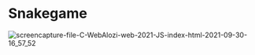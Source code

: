 # Snakegame

![screencapture-file-C-WebAlozi-web-2021-JS-index-html-2021-09-30-16_57_52](https://user-images.githubusercontent.com/19211688/135469718-17cd406d-2fc6-4b26-ab76-b8ea6088db64.png)
